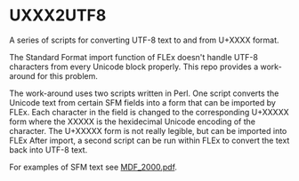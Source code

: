 # UXXX2UTF8
A series of scripts for converting UTF-8 text to and from U+XXXX format.

The Standard Format import function of FLEx doesn't handle UTF-8 characters from every Unicode block properly.
This repo provides a work-around for this problem.

The work-around uses two scripts written in Perl.
One script converts the Unicode text from certain SFM fields into a form that can be imported by FLEx.
Each character in the field is changed to the corresponding U+XXXXX form where the XXXXX is the hexidecimal Unicode encoding of the character.
The U+XXXXX form is not really legible, but can be imported into FLEx
After import, a second script can be run within FLEx to convert the text back into UTF-8 text.

For examples of SFM text see [MDF_2000.pdf](https://s3.amazonaws.com/downloads.sil.org/legacy/shoebox/MDF_2000.pdf).

